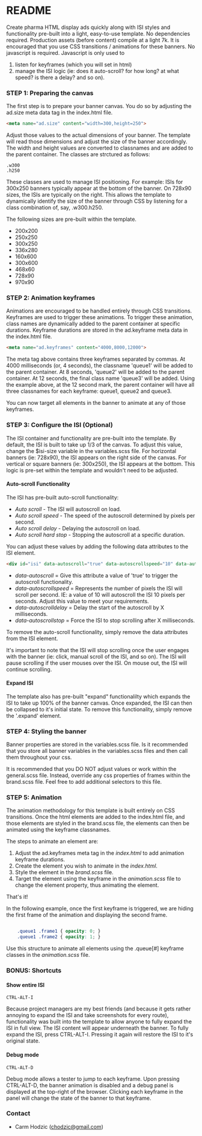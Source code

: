 # README #

Create pharma HTML display ads quickly along with ISI styles and functionality pre-built into a light, easy-to-use template. No dependencies required. Production assets (before content) compile at a light 7k. It is encouraged that you use CSS transitions / animations for these banners. No javascript is required. Javascript is only used to 

1. listen for keyframes (which you will set in html) 
2. manage the ISI logic (ie: does it auto-scroll? for how long? at what speed? is there a delay? and so on).


### STEP 1: Preparing the canvas ###

The first step is to prepare your banner canvas. You do so by adjusting the ad.size meta data tag in the index.html file.

```html
<meta name="ad.size" content="width=300,height=250">
```

Adjust those values to the actual dimensions of your banner. The template will read those dimensions and adjust the size of the banner accordingly. The width and height values are converted to classnames and are added to the parent container. The classes are strctured as follows:

```
.w300
.h250
```

These classes are used to manage ISI positioning. For example: ISIs for 300x250 banners typically appear at the bottom of the banner. On 728x90 sizes, the ISIs are typically on the right. This allows the template to dynamically identify the size of the banner through CSS by listening for a class combination of, say, .w300.h250.

The following sizes are pre-built within the template.

* 200x200
* 250x250
* 300x250
* 336x280
* 160x600
* 300x600
* 468x60
* 728x90
* 970x90



### STEP 2: Animation keyframes ###

Animations are encouraged to be handled entirely through CSS transitions. Keyframes are used to trigger these animations. To trigger these animation, class names are dynamically added to the parent container at specific durations. Keyframe durations are stored in the ad.keyframe meta data in the index.html file.

```html
<meta name="ad.keyframes" content="4000,8000,12000">
```

The meta tag above contains three keyframes separated by commas. At 4000 milliseconds (or, 4 seconds), the classname 'queue1' will be added to the parent container. At 8 seconds, 'queue2' will be added to the parent container. At 12 seconds, the final class name 'queue3' will be added. Using the example above, at the 12 second mark, the parent container will have all three classnames for each keyframe: queue1, queue2 and queue3.

You can now target all elements in the banner to animate at any of those keyframes.


### STEP 3: Configure the ISI (Optional) ###

The ISI container and functionality are pre-built into the template. By default, the ISI is built to take up 1/3 of the canvas. To adjust this value, change the $isi-size variable in the variables.scss file. For horizontal banners (ie: 728x90), the ISI appears on the right side of the canvas. For vertical or square banners (ie: 300x250), the ISI appears at the bottom. This logic is pre-set within the template and wouldn't need to be adjusted.

#### Auto-scroll Functionality ####

The ISI has pre-built auto-scroll functionality: 

* *Auto scroll* - The ISI will autoscroll on load.
* *Auto scroll speed* - The speed of the autoscroll determined by pixels per second.
* *Auto scroll delay* - Delaying the autoscroll on load.
* *Auto scroll hard stop* - Stopping the autoscroll at a specific duration.

You can adjust these values by adding the following data attributes to the ISI element.

```html
<div id="isi" data-autoscroll="true" data-autoscrollspeed="10" data-autoscrolldelay="1000" data-autoscrollstop="15000">
```

* *data-autoscroll* = Give this attribute a value of 'true' to trigger the autoscroll functionality.
* *data-autoscrollspeed* = Represents the number of pixels the ISI will scroll per second. IE: a value of 10 will autoscroll the ISI 10 pixels per seconds. Adjust this value to meet your requirements.
* *data-autoscrolldelay* = Delay the start of the autoscroll by X milliseconds.
* *data-autoscrollstop* = Force the ISI to stop scrolling after X milliseconds.

To remove the auto-scroll functionality, simply remove the data attributes from the ISI element.

It's important to note that the ISI will stop scrolling once the user engages with the banner (ie: click, manual scroll of the ISI, and so on). The ISI will pause scrolling if the user mouses over the ISI. On mouse out, the ISI will continue scrolling.

#### Expand ISI ####

The template also has pre-built "expand" functionalilty which expands the ISI to take up 100% of the banner canvas. Once expanded, the ISI can then be collapsed to it's initial state. To remove this functionality, simply remove the '.expand' element.



### STEP 4: Styling the banner ###

Banner properties are stored in the variables.scss file. Is it recommended that you store all banner variables in the variables.scss files and then call them throughout your css. 

It is recommended that you DO NOT adjust values or work within the general.scss file. Instead, override any css properties of frames within the brand.scss file. Feel free to add additional selectors to this file.



### STEP 5: Animation ###

The animation methodology for this template is built entirely on CSS transitions. Once the html elements are added to the index.html file, and those elements are styled in the brand.scss file, the elements can then be animated using the keyframe classnames.

The steps to animate an element are:

1. Adjust the ad.keyframes meta tag in the *index.html* to add animation keyframe durations.
1. Create the element you wish to animate in the *index.html*.
1. Style the element in the *brand.scss* file.
1. Target the element using the keyframe in the *animation.scss* file to change the element property, thus animating the element.

That's it!

In the following example, once the first keyframe is triggered, we are hiding the first frame of the animation and displaying the second frame.

```css

	.queue1 .frame1 { opacity: 0; }
	.queue1 .frame2 { opacity: 1; }

```

Use this structure to animate all elements using the .queue[#] keyframe classes in the *animation.scss* file.


### BONUS: Shortcuts ###

#### Show entire ISI ####

```
CTRL-ALT-I
```
Because project managers are my best friends (and because it gets rather annoying to expand the ISI and take screenshots for every route), functionality was built into the template to allow anyone to fully expand the ISI in full view. The ISI content will appear underneath the banner. To fully expand the ISI, press CTRL-ALT-I. Pressing it again will restore the ISI to it's original state.

#### Debug mode ####

```
CTRL-ALT-D
```

Debug mode allows a tester to jump to each keyframe. Upon pressing CTRL-ALT-D, the banner animation is disabled and a debug panel is displayed at the top-right of the browser. Clicking each keyframe in the panel will change the state of the banner to that keyframe.



### Contact ###

* Carm Hodzic (chodzic@gmail.com)